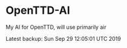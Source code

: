 # OpenTTD-AI
My AI for OpenTTD, will use primarily air

Latest backup: Sun Sep 29 12:05:01 UTC 2019
